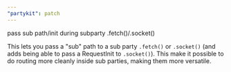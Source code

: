 ```yaml
---
"partykit": patch
---
```


pass sub path/init during subparty .fetch()/.socket()

This lets you pass a "sub" path to a sub party `.fetch()` or `.socket()` (and adds being able to pass a RequestInit to `.socket()`). This make it possible to do routing more cleanly inside sub parties, making them more versatile.
